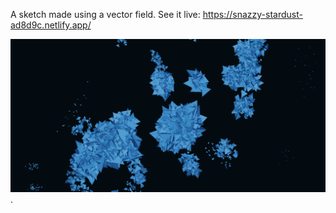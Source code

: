 A sketch made using a vector field. See it live: https://snazzy-stardust-ad8d9c.netlify.app/

![Screenshot of the interactive](sketch.png).
